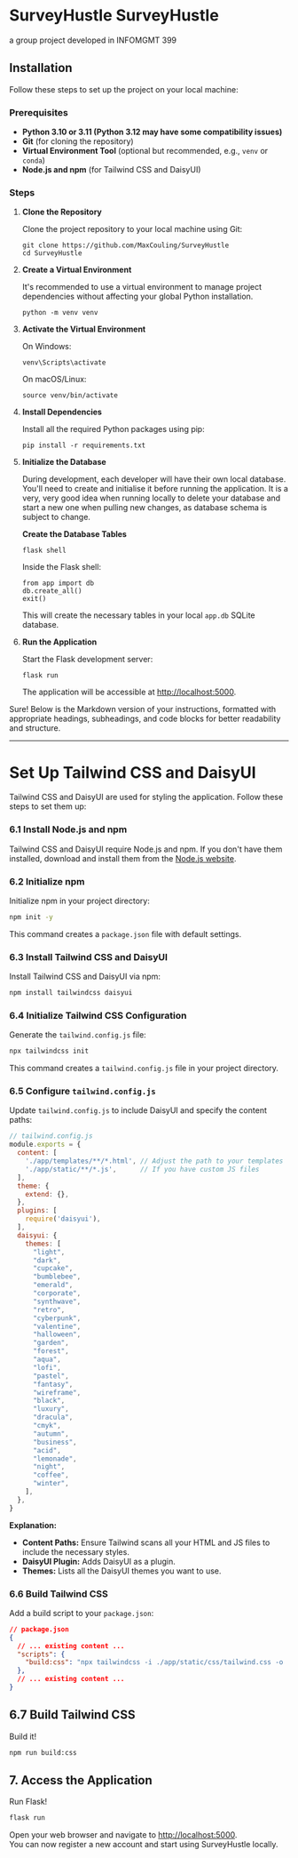 # SurveyHustle SurveyHustle
a group project developed in INFOMGMT 399

Installation
------------

Follow these steps to set up the project on your local machine:

### Prerequisites

*   **Python 3.10 or 3.11 (Python 3.12 may have some compatibility issues)**
*   **Git** (for cloning the repository)
*   **Virtual Environment Tool** (optional but recommended, e.g., `venv` or `conda`)
*   **Node.js and npm** (for Tailwind CSS and DaisyUI)

### Steps

1.  **Clone the Repository**
    
    Clone the project repository to your local machine using Git:
    
        git clone https://github.com/MaxCouling/SurveyHustle
        cd SurveyHustle
        
    
2.  **Create a Virtual Environment**
    
    It's recommended to use a virtual environment to manage project dependencies without affecting your global Python installation.
    
        python -m venv venv
        
    
3.  **Activate the Virtual Environment**
    
    On Windows:
    
        venv\Scripts\activate
        
    
    On macOS/Linux:
    
        source venv/bin/activate
        
    
4.  **Install Dependencies**
    
    Install all the required Python packages using pip:
    
        pip install -r requirements.txt
        
    
5.  **Initialize the Database**
    
    During development, each developer will have their own local database. You'll need to create and initialise it before running the application. It is a very, very good idea when running locally to delete your database and start a new one when pulling new changes, as database schema is subject to change.
    
    **Create the Database Tables**
    
        flask shell
        
    
    Inside the Flask shell:
    
        from app import db
        db.create_all()
        exit()
        
    
    This will create the necessary tables in your local `app.db` SQLite database.
    
6.  **Run the Application**
    
    Start the Flask development server:
    
        flask run
        
    
    The application will be accessible at [http://localhost:5000](http://localhost:5000).
    

Sure! Below is the Markdown version of your instructions, formatted with appropriate headings, subheadings, and code blocks for better readability and structure.

---

# Set Up Tailwind CSS and DaisyUI

Tailwind CSS and DaisyUI are used for styling the application. Follow these steps to set them up:

### 6.1 Install Node.js and npm

Tailwind CSS and DaisyUI require Node.js and npm. If you don't have them installed, download and install them from the [Node.js website](https://nodejs.org/).

### 6.2 Initialize npm

Initialize npm in your project directory:

```bash
npm init -y
```

This command creates a `package.json` file with default settings.

### 6.3 Install Tailwind CSS and DaisyUI

Install Tailwind CSS and DaisyUI via npm:

```bash
npm install tailwindcss daisyui
```

### 6.4 Initialize Tailwind CSS Configuration

Generate the `tailwind.config.js` file:

```bash
npx tailwindcss init
```

This command creates a `tailwind.config.js` file in your project directory.

### 6.5 Configure `tailwind.config.js`

Update `tailwind.config.js` to include DaisyUI and specify the content paths:

```javascript
// tailwind.config.js
module.exports = {
  content: [
    './app/templates/**/*.html', // Adjust the path to your templates
    './app/static/**/*.js',      // If you have custom JS files
  ],
  theme: {
    extend: {},
  },
  plugins: [
    require('daisyui'),
  ],
  daisyui: {
    themes: [
      "light",
      "dark",
      "cupcake",
      "bumblebee",
      "emerald",
      "corporate",
      "synthwave",
      "retro",
      "cyberpunk",
      "valentine",
      "halloween",
      "garden",
      "forest",
      "aqua",
      "lofi",
      "pastel",
      "fantasy",
      "wireframe",
      "black",
      "luxury",
      "dracula",
      "cmyk",
      "autumn",
      "business",
      "acid",
      "lemonade",
      "night",
      "coffee",
      "winter",
    ],
  },
}
```

**Explanation:**

- **Content Paths:** Ensure Tailwind scans all your HTML and JS files to include the necessary styles.
- **DaisyUI Plugin:** Adds DaisyUI as a plugin.
- **Themes:** Lists all the DaisyUI themes you want to use.


### 6.6 Build Tailwind CSS

Add a build script to your `package.json`:

```json
// package.json
{
  // ... existing content ...
  "scripts": {
    "build:css": "npx tailwindcss -i ./app/static/css/tailwind.css -o ./app/static/css/output.css --watch"
  },
  // ... existing content ...
}
```
## 6.7 Build Tailwind CSS

Build it!

```bash
npm run build:css
```

## 7.  **Access the Application**
    
Run Flask!

```bash
flask run
```


Open your web browser and navigate to [http://localhost:5000](http://localhost:5000).  
You can now register a new account and start using SurveyHustle locally.
